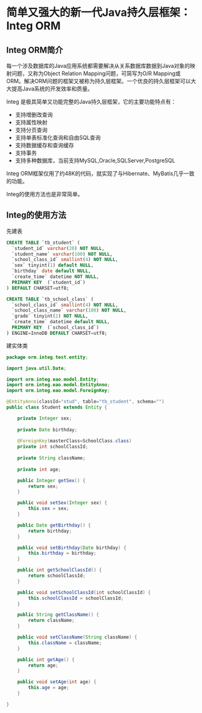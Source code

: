 # 简单又强大的新一代Java持久层框架：Integ ORM

## Integ ORM简介

每一个涉及数据库的Java应用系统都需要解决从关系数据库数据到Java对象的映射问题，又称为Object Relation Mapping问题，可简写为O/R Mapping或ORM。解决ORM问题的框架又被称为持久层框架。一个优良的持久层框架可以大大提高Java系统的开发效率和质量。

Integ 是极其简单又功能完整的Java持久层框架，它的主要功能特点有：

* 支持增删改查询
* 支持属性映射
* 支持分页查询
* 支持单表标准化查询和自由SQL查询
* 支持数据缓存和查询缓存
* 支持事务
* 支持多种数据库，当前支持MySQL,Oracle,SQLServer,PostgreSQL

Integ ORM框架仅用了约48K的代码，就实现了与Hibernate、MyBatis几乎一致的功能。

Integ的使用方法也是非常简单。

## Integ的使用方法

先建表

```sql
CREATE TABLE `tb_student` (
  `student_id` varchar(20) NOT NULL,
  `student_name` varchar(100) NOT NULL,
  `school_class_id` smallint(4) NOT NULL,
  `sex` tinyint(1) default NULL,
  `birthday` date default NULL,
  `create_time` datetime NOT NULL,
  PRIMARY KEY  (`student_id`)
) DEFAULT CHARSET=utf8;

CREATE TABLE `tb_school_class` (
  `school_class_id` smallint(4) NOT NULL,
  `school_class_name` varchar(100) NOT NULL,
  `grade` tinyint(2) NOT NULL,
  `create_time` datetime default NULL,
  PRIMARY KEY  (`school_class_id`)
) ENGINE=InnoDB DEFAULT CHARSET=utf8;
```

建实体类

```java
package orm.integ.test.entity;

import java.util.Date;

import orm.integ.eao.model.Entity;
import orm.integ.eao.model.EntityAnno;
import orm.integ.eao.model.ForeignKey;

@EntityAnno(classId="stud", table="tb_student", schema="")
public class Student extends Entity {

	private Integer sex;
	
	private Date birthday;
	
	@ForeignKey(masterClass=SchoolClass.class)
	private int schoolClassId;
	
	private String className;
	
	private int age;

	public Integer getSex() {
		return sex;
	}

	public void setSex(Integer sex) {
		this.sex = sex;
	}

	public Date getBirthday() {
		return birthday;
	}

	public void setBirthday(Date birthday) {
		this.birthday = birthday;
	}

	public int getSchoolClassId() {
		return schoolClassId;
	}

	public void setSchoolClassId(int schoolClassId) {
		this.schoolClassId = schoolClassId;
	}

	public String getClassName() {
		return className;
	}

	public void setClassName(String className) {
		this.className = className;
	}

	public int getAge() {
		return age;
	}

	public void setAge(int age) {
		this.age = age;
	}

}

```



